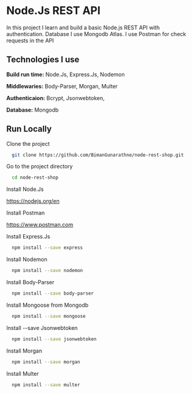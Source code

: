 
# Node.Js REST API
In this project I learn and build a basic Node.js REST API with authentication. Database I use Mongodb Atlas. I use Postman for check requests in the API



## Technologies I use
**Build run time:** Node.Js, Express.Js, Nodemon

**Middlewaries:** Body-Parser, Morgan, Multer

**Authenticaion:** Bcrypt, Jsonwebtoken, 

**Database:** Mongodb


## Run Locally

Clone the project

```bash
  git clone https://github.com/BimanGunarathne/node-rest-shop.git
```

Go to the project directory

```bash
  cd node-rest-shop
```

Install Node.Js

https://nodejs.org/en

Install Postman

https://www.postman.com

Install Express.Js

```bash
  npm install --save express
```
Install Nodemon

```bash
  npm install --save nodemon
```

Install Body-Parser

```bash
  npm install --save body-parser
```
Install Mongoose from Mongodb

```bash
  npm install --save mongoose
```

Install --save Jsonwebtoken

```bash
  npm install --save jsonwebtoken
```

Install Morgan

```bash
  npm install --save morgan
```

Install Multer

```bash
  npm install --save multer
```
